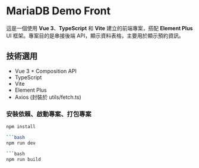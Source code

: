 # MariaDB Demo Front
這是一個使用 **Vue 3**、**TypeScript** 和 **Vite** 建立的前端專案，搭配 **Element Plus** UI 框架。專案目的是串接後端 API，顯示資料表格，主要用於顯示預約資訊。
## 技術選用
- Vue 3 + Composition API
- TypeScript
- Vite
- Element Plus
- Axios (封裝於 utils/fetch.ts)
### 安裝依賴、啟動專案、打包專案
```bash
npm install

```bash
npm run dev

```bash
npm run build


